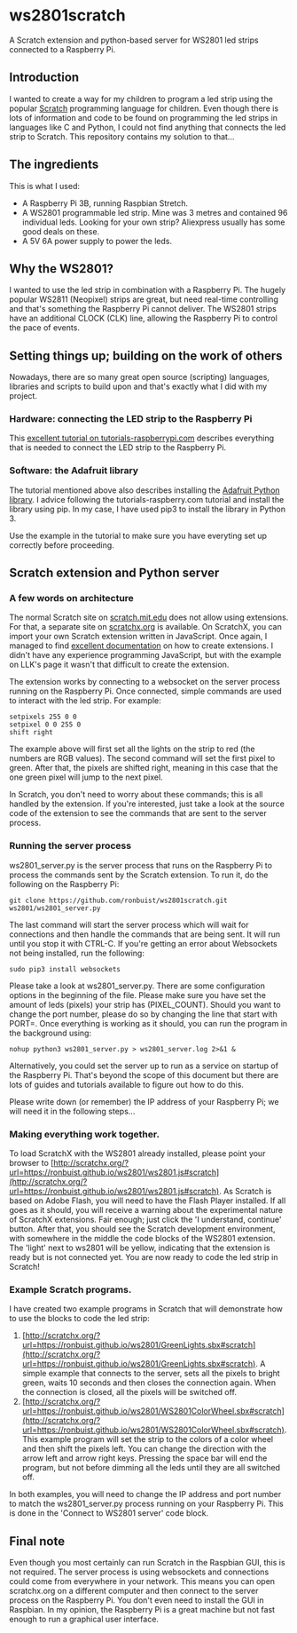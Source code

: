 # ws2801scratch
A Scratch extension and python-based server for WS2801 led strips connected to a Raspberry Pi.

## Introduction
I wanted to create a way for my children to program a led strip using the popular [Scratch](http://scratch.mit.edu/) programming language for children. Even though there is lots of information and code to be found on programming the led strips in languages like C and Python, I could not find anything that connects the led strip to Scratch. This repository contains my solution to that...

## The ingredients
This is what I used:

* A Raspberry Pi 3B, running Raspbian Stretch.
* A WS2801 programmable led strip. Mine was 3 metres and contained 96 individual leds. Looking for your own strip? Aliexpress usually has some good deals on these.
* A 5V 6A power supply to power the leds.

## Why the WS2801?
I wanted to use the led strip in combination with a Raspberry Pi. The hugely popular WS2811 (Neopixel) strips are great, but need real-time controlling and that's something the Raspberry Pi cannot deliver. The WS2801 strips have an additional CLOCK (CLK) line, allowing the Raspberry Pi to control the pace of events.

## Setting things up; building on the work of others
Nowadays, there are so many great open source (scripting) languages, libraries and scripts to build upon and that's exactly what I did with my  project.

### Hardware: connecting the LED strip to the Raspberry Pi
This [excellent tutorial on tutorials-raspberrypi.com](https://tutorials-raspberrypi.com/how-to-control-a-raspberry-pi-ws2801-rgb-led-strip/) describes everything that is needed to connect the LED strip to the Raspberry Pi.

### Software: the Adafruit library
The tutorial mentioned above also describes installing the [Adafruit Python library](https://github.com/adafruit/Adafruit_Python_WS2801). I advice following the tutorials-raspberry.com tutorial and install the library using pip. In my case, I have used pip3 to install the library in Python 3.

Use the example in the tutorial to make sure you have everyting set up correctly before proceeding.

## Scratch extension and Python server

### A few words on architecture
The normal Scratch site on [scratch.mit.edu](http://scratch.mit.edu) does not allow using extensions. For that, a separate site on [scratchx.org](http://scratchx.org) is available. On ScratchX, you can import your own Scratch extension written in JavaScript. Once again, I managed to find [excellent documentation](https://github.com/LLK/scratchx/wiki) on how to create extensions. I didn't have any experience programming JavaScript, but with the example on LLK's page it wasn't that difficult to create the extension.

The extension works by connecting to a websocket on the server process running on the Raspberry Pi. Once connected, simple commands are used to interact with the led strip. For example:

```
setpixels 255 0 0
setpixel 0 0 255 0
shift right
```
The example above will first set all the lights on the strip to red (the numbers are RGB values). The second command will set the first pixel to green. After that, the pixels are shifted right, meaning in this case that the one green pixel will jump to the next pixel.

In Scratch, you don't need to worry about these commands; this is all handled by the extension. If you're interested, just take a look at the source code of the extension to see the commands that are sent to the server process.

### Running the server process
ws2801_server.py is the server process that runs on the Raspberry Pi to process the commands sent by the Scratch extension. To run it, do the following on the Raspberry Pi:

```
git clone https://github.com/ronbuist/ws2801scratch.git
ws2801/ws2801_server.py
```
The last command will start the server process which will wait for connections and then handle the commands that are being sent. It will run until you stop it with CTRL-C. If you're getting an error about Websockets not being installed, run the following:
```
sudo pip3 install websockets
```
Please take a look at ws2801_server.py. There are some configuration options in the beginning of the file. Please make sure you have set the amount of leds (pixels) your strip has (PIXEL_COUNT). Should you want to change the port number, please do so by changing the line that start with PORT=. Once everything is working as it should, you can run the program in the background using:
```
nohup python3 ws2801_server.py > ws2801_server.log 2>&1 & 
```
Alternatively, you could set the server up to run as a service on startup of the Raspberry Pi. That's beyond the scope of this document but there are lots of guides and tutorials available to figure out how to do this.

Please write down (or remember) the IP address of your Raspberry Pi; we will need it in the following steps...

### Making everything work together.
To load ScratchX with the WS2801 already installed, please point your browser to [http://scratchx.org/?url=https://ronbuist.github.io/ws2801/ws2801.js#scratch](http://scratchx.org/?url=https://ronbuist.github.io/ws2801/ws2801.js#scratch). As Scratch is based on Adobe Flash, you will need to have the Flash Player installed. If all goes as it should, you will receive a warning about the experimental nature of ScratchX extensions. Fair enough; just click the 'I understand, continue' button. After that, you should see the Scratch development environment, with somewhere in the middle the code blocks of the WS2801 extension. The 'light' next to ws2801 will be yellow, indicating that the extension is ready but is not connected yet. You are now ready to code the led strip in Scratch!

### Example Scratch programs.
I have created two example programs in Scratch that will demonstrate how to use the blocks to code the led strip:

1. [http://scratchx.org/?url=https://ronbuist.github.io/ws2801/GreenLights.sbx#scratch](http://scratchx.org/?url=https://ronbuist.github.io/ws2801/GreenLights.sbx#scratch). A simple example that connects to the server, sets all the pixels to bright green, waits 10 seconds and then closes the connection again. When the connection is closed, all the pixels will be switched off.
2. [http://scratchx.org/?url=https://ronbuist.github.io/ws2801/WS2801ColorWheel.sbx#scratch](http://scratchx.org/?url=https://ronbuist.github.io/ws2801/WS2801ColorWheel.sbx#scratch). This example program will set the strip to the colors of a color wheel and then shift the pixels left. You can change the direction with the arrow left and arrow right keys. Pressing the space bar will end the program, but not before dimming all the leds until they are all switched off.

In both examples, you will need to change the IP address and port number to match the ws2801_server.py process running on your Raspberry Pi. This is done in the 'Connect to WS2801 server' code block.

## Final note
Even though you most certainly can run Scratch in the Raspbian GUI, this is not required. The server process is using websockets and connections could come from everywhere in your network. This means you can open scratchx.org on a different computer and then connect to the server process on the Raspberry Pi. You don't even need to install the GUI in Raspbian. In my opinion, the Raspberry Pi is a great machine but not fast enough to run a graphical user interface.
